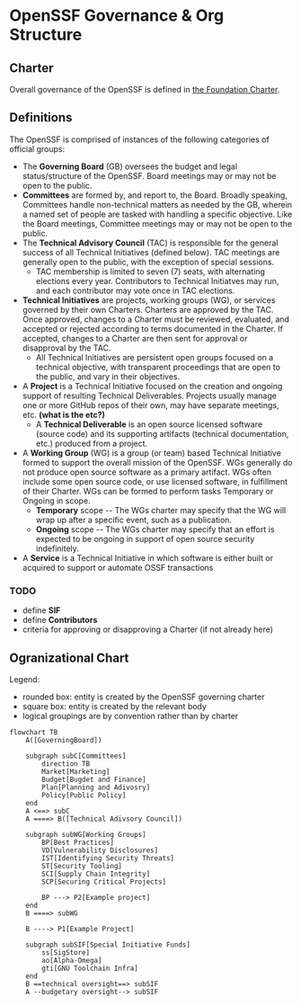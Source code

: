 # OpenSSF Governance & Org Structure

## Charter

Overall governance of the OpenSSF is defined in [the Foundation Charter](https://cdn.platform.linuxfoundation.org/agreements/openssf.pdf). 


## Definitions

The OpenSSF is comprised of instances of the following categories of official groups:

- The **Governing Board** (GB) oversees the budget and legal status/structure of the OpenSSF. Board meetings may or may not be open to the public.
- **Committees** are formed by, and report to, the Board. Broadly speaking, Committees handle non-technical matters as needed by the GB, wherein a named set of people are tasked with handling a specific objective. Like the Board meetings, Committee meetings may or may not be open to the public.
- The **Technical Advisory Council** (TAC) is responsible for the general success of all Technical Initiatives (defined below). TAC meetings are generally open to the public, with the exception of special sessions. 
  - TAC membership is limited to seven (7) seats, with alternating elections every year. Contributors to Technical Initiatves may run, and each contributor may vote once in TAC elections. 
- **Technical Initiatives** are projects, working groups (WG), or services governed by their own Charters. Charters are approved by the TAC. Once approved, changes to a Charter must be reviewed, evaluated, and accepted or rejected according to terms documented in the Charter. If accepted, changes to a Charter are then sent for approval or disapproval by the TAC.
   - All Technical Initiatives are persistent open groups focused on a technical objective, with transparent proceedings that are open to the public, and vary in their objectives.
- A **Project** is a Technical Initiative focused on the creation and ongoing support of resulting Technical Deliverables. Projects usually manage one or more GitHub repos of their own, may have separate meetings, etc.  **(what is the etc?)**
   - A **Technical Deliverable** is an open source licensed software (source code) and its supporting artifacts (technical documentation, etc.) produced from a project. 
- A **Working Group** (WG) is a group (or team) based Technical Initiative formed to support the overall mission of the OpenSSF. WGs generally do not produce open source software as a primary artifact. WGs often include some open source code, or use licensed software, in fulfillment of their Charter. WGs can be formed to perform tasks Temporary or Ongoing in scope.
  - **Temporary** scope -- The WGs charter may specify that the WG will wrap up after a specific event, such as a publication.
  - **Ongoing** scope -- The WGs charter may specify that an effort is expected to be ongoing in support of open source security indefinitely.
- A **Service** is a Technical Initiative in which software is either built or acquired to support or automate OSSF transactions
  

### TODO

* define **SIF** 
* define **Contributors**
* criteria for approving or disapproving a Charter (if not already here)

## Ogranizational Chart

Legend:
- rounded box: entity is created by the OpenSSF governing charter
- square box: entity is created by the relevant body
- logical groupings are by convention rather than by charter


```mermaid
flowchart TB
    A([GoverningBoard])

    subgraph subC[Committees]
        direction TB
        Market[Marketing]
        Budget[Bugdet and Finance]
        Plan[Planning and Adivosry]
        Policy[Public Policy]
    end
    A <==> subC
    A ====> B([Technical Adivsory Council])

    subgraph subWG[Working Groups]
        BP[Best Practices]
        VD[Vulnerability Disclosures]
        IST[Identifying Security Threats]
        ST[Security Tooling]
        SCI[Supply Chain Integrity]
        SCP[Securing Critical Projects]

        BP ---> P2[Example project]
    end
    B ====> subWG

    B ----> P1[Example Project]

    subgraph subSIF[Special Initiative Funds]
        ss[SigStore]
        ao[Alpha-Omega]
        gti[GNU Toolchain Infra]
    end
    B ==technical oversight==> subSIF
    A --budgetary oversight--> subSIF
```
